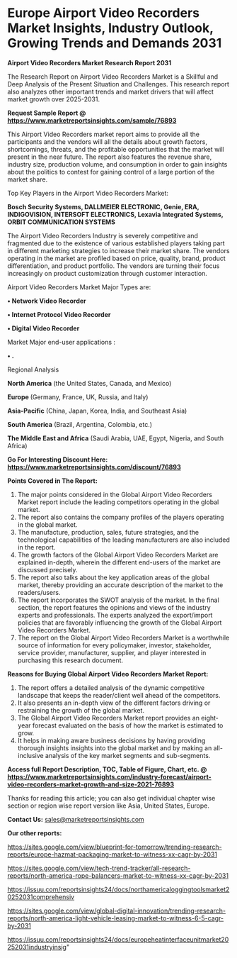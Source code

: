  # Europe Airport Video Recorders Market Insights, Industry Outlook, Growing Trends and Demands 2031

<strong>Airport Video Recorders Market Research Report 2031</strong>

The Research Report on Airport Video Recorders Market is a Skillful and Deep Analysis of the Present Situation and Challenges. This research report also analyzes other important trends and market drivers that will affect market growth over 2025-2031.

<strong>Request Sample Report @ <a href=https://www.marketreportsinsights.com/sample/76893>https://www.marketreportsinsights.com/sample/76893</a></strong>

This Airport Video Recorders market report aims to provide all the participants and the vendors will all the details about growth factors, shortcomings, threats, and the profitable opportunities that the market will present in the near future. The report also features the revenue share, industry size, production volume, and consumption in order to gain insights about the politics to contest for gaining control of a large portion of the market share.

Top Key Players in the Airport Video Recorders Market:

<strong>Bosch Security Systems, DALLMEIER ELECTRONIC, Genie, ERA, INDIGOVISION, INTERSOFT ELECTRONICS, Lexavia Integrated Systems, ORBIT COMMUNICATION SYSTEMS</strong>

The Airport Video Recorders Industry is severely competitive and fragmented due to the existence of various established players taking part in different marketing strategies to increase their market share. The vendors operating in the market are profiled based on price, quality, brand, product differentiation, and product portfolio. The vendors are turning their focus increasingly on product customization through customer interaction.

Airport Video Recorders Market Major Types are:

<strong>• Network Video Recorder

• Internet Protocol Video Recorder

• Digital Video Recorder</strong>

Market Major end-user applications :

<strong>• .</strong>

Regional Analysis

</u><strong><b>North America</b></strong> (the United States, Canada, and Mexico)

<strong><b>Europe </b></strong>(Germany, France, UK, Russia, and Italy)

<strong><b>Asia-Pacific</b></strong> (China, Japan, Korea, India, and Southeast Asia)

<strong><b>South America</b></strong> (Brazil, Argentina, Colombia, etc.)

<strong><b>The Middle East and Africa</b></strong> (Saudi Arabia, UAE, Egypt, Nigeria, and South Africa)

<strong>Go For Interesting Discount Here: <a href=https://www.marketreportsinsights.com/discount/76893>https://www.marketreportsinsights.com/discount/76893</a></strong>

<strong>Points Covered in The Report:</strong>
<ol>
  <li>The major points considered in the Global Airport Video Recorders Market report include the leading competitors operating in the global market.</li>
  <li>The report also contains the company profiles of the players operating in the global market.</li>
  <li>The manufacture, production, sales, future strategies, and the technological capabilities of the leading manufacturers are also included in the report.</li>
  <li>The growth factors of the Global Airport Video Recorders Market are explained in-depth, wherein the different end-users of the market are discussed precisely.</li>
  <li>The report also talks about the key application areas of the global market, thereby providing an accurate description of the market to the readers/users.</li>
  <li>The report incorporates the SWOT analysis of the market. In the final section, the report features the opinions and views of the industry experts and professionals. The experts analyzed the export/import policies that are favorably influencing the growth of the Global Airport Video Recorders Market.</li>
  <li>The report on the Global Airport Video Recorders Market is a worthwhile source of information for every policymaker, investor, stakeholder, service provider, manufacturer, supplier, and player interested in purchasing this research document.</li>
</ol>
<strong>Reasons for Buying Global Airport Video Recorders Market Report:</strong>

<ol>
  <li>The report offers a detailed analysis of the dynamic competitive landscape that keeps the reader/client well ahead of the competitors.</li>
  <li>It also presents an in-depth view of the different factors driving or restraining the growth of the global market.</li>
  <li>The Global Airport Video Recorders Market report provides an eight-year forecast evaluated on the basis of how the market is estimated to grow.</li>
  <li>It helps in making aware business decisions by having providing thorough insights insights into the global market and by making an all-inclusive analysis of the key market segments and sub-segments.</li>
</ol>
<strong>Access full Report Description, TOC, Table of Figure, Chart, etc. @ <a href=https://www.marketreportsinsights.com/industry-forecast/airport-video-recorders-market-growth-and-size-2021-76893>https://www.marketreportsinsights.com/industry-forecast/airport-video-recorders-market-growth-and-size-2021-76893</a></strong>


Thanks for reading this article; you can also get individual chapter wise section or region wise report version like Asia, United States, Europe.

<strong>Contact Us:</strong>
sales@marketreportsinsights.com

<strong>Our other reports:</strong>

<a href=https://sites.google.com/view/blueprint-for-tomorrow/trending-research-reports/europe-hazmat-packaging-market-to-witness-xx-cagr-by-2031>https://sites.google.com/view/blueprint-for-tomorrow/trending-research-reports/europe-hazmat-packaging-market-to-witness-xx-cagr-by-2031</a>

<a href=https://sites.google.com/view/tech-trend-tracker/all-research-reports/north-america-rope-balancers-market-to-witness-xx-cagr-by-2031>https://sites.google.com/view/tech-trend-tracker/all-research-reports/north-america-rope-balancers-market-to-witness-xx-cagr-by-2031</a>

<a href=https://issuu.com/reportsinsights24/docs/northamericaloggingtoolsmarket20252031comprehensiv>https://issuu.com/reportsinsights24/docs/northamericaloggingtoolsmarket20252031comprehensiv</a>

<a href=https://sites.google.com/view/global-digital-innovation/trending-research-reports/north-america-light-vehicle-leasing-market-to-witness-6-5-cagr-by-2031>https://sites.google.com/view/global-digital-innovation/trending-research-reports/north-america-light-vehicle-leasing-market-to-witness-6-5-cagr-by-2031</a>

<a href=https://issuu.com/reportsinsights24/docs/europeheatinterfaceunitmarket20252031industryinsig>https://issuu.com/reportsinsights24/docs/europeheatinterfaceunitmarket20252031industryinsig</a>"
